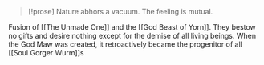 > [!prose] 
> Nature abhors a vacuum. The feeling is mutual.

Fusion of [[The Unmade One]] and the [[God Beast of Yorn]]. They bestow no gifts and desire nothing except for the demise of all living beings. When the God Maw was created, it retroactively became the progenitor of all [[Soul Gorger Wurm]]s